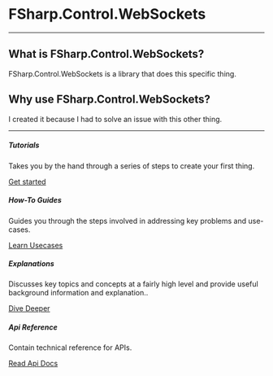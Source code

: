 # FSharp.Control.WebSockets

---

## What is FSharp.Control.WebSockets?

FSharp.Control.WebSockets is a library that does this specific thing.  

## Why use FSharp.Control.WebSockets?

I created it because I had to solve an issue with this other thing.

---

<div class="row row-cols-1 row-cols-md-2">
  <div class="col mb-4">
    <div class="card h-100">
      <div class="card-body">
        <h5 class="card-title">Tutorials</h5>
        <p class="card-text">Takes you by the hand through a series of steps to create your first thing. </p>
      </div>
      <div class="card-footer text-right   border-top-0">
        <a href="{{siteBaseUrl}}/Tutorials/Getting_Started.html" class="btn btn-primary">Get started</a>
      </div>
    </div>
  </div>
  <div class="col mb-4">
    <div class="card h-100">
      <div class="card-body">
        <h5 class="card-title">How-To Guides</h5>
        <p class="card-text">Guides you through the steps involved in addressing key problems and use-cases. </p>
      </div>
      <div class="card-footer text-right   border-top-0">
        <a href="{{siteBaseUrl}}/How_Tos/Doing_A_Thing.html" class="btn btn-primary">Learn Usecases</a>
      </div>
    </div>
  </div>
  <div class="col mb-4 mb-md-0">
    <div class="card h-100">
      <div class="card-body">
        <h5 class="card-title">Explanations</h5>
        <p class="card-text">Discusses key topics and concepts at a fairly high level and provide useful background information and explanation..</p>
      </div>
      <div class="card-footer text-right   border-top-0">
        <a href="{{siteBaseUrl}}/Explanations/Background.html" class="btn btn-primary">Dive Deeper</a>
      </div>
    </div>
  </div>
  <div class="col">
    <div class="card h-100">
      <div class="card-body">
        <h5 class="card-title">Api Reference</h5>
        <p class="card-text">Contain technical reference for APIs.</p>
      </div>
      <div class="card-footer text-right   border-top-0">
        <a href="{{siteBaseUrl}}/Api_Reference/FSharp.Control.WebSockets/FSharp.Control.WebSockets.html" class="btn btn-primary">Read Api Docs</a>
      </div>
    </div>
  </div>
</div>
